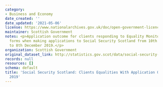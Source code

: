 ```yaml
---
category:
- Business and Economy
date_created: ''
date_updated: '2021-05-06'
license: https://www.nationalarchives.gov.uk/doc/open-government-licence/version/3/
maintainer: Scottish Government
notes: <p>Application outcome for clients responding to Equality Monitoring and Feedback
  forms when making applications to Social Security Scotland from 10th December 2018
  to 8th December 2019.</p>
organization: Scottish Government
original_dataset_link: http://statistics.gov.scot/data/social-security-scotland-clients-equalities-with-application-outcome-to-december-2019
records: null
resources: []
schema: default
title: 'Social Security Scotland: Clients Equalities With Application Outcome To December
  2019'
---
```

